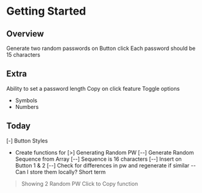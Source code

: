 # Getting Started

## Overview
Generate two random passwords on Button click
Each password should be 15 characters

## Extra
Ability to set a password length
Copy on click feature
Toggle options
- Symbols
- Numbers

## Today
[-] Button Styles
- Create functions for
[>] Generating Random PW
[--] Generate Random Sequence from Array
[--] Sequence is 16 characters
[--] Insert on Button 1 & 2
[--] Check for differences in pw and regenerate if similar
-- Can I store them locally? Short term
> Showing 2 Random PW
> Click to Copy function